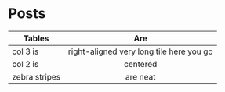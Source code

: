 # Posts

| Tables        | Are           |
| ------------- |:-------------:|
| col 3 is      | right-aligned very long tile here you go|
| col 2 is      | centered      |
| zebra stripes | are neat      |
